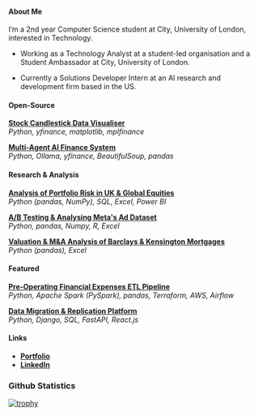 <h4 align="left">About Me</h4>

I’m a 2nd year Computer Science student at City, University of London, interested in Technology.

- Working as a Technology Analyst at a student-led organisation and a Student Ambassador at City, University of London.

- Currently a Solutions Developer Intern at an Al research and development firm based in the US.

<h4 align="left">Open-Source</h4>

[**Stock Candlestick Data Visualiser**](https://github.com/yusuf-s-ahmed/Stock-Visualiser/tree/yusuf/update)  
*Python, yfinance, matplotlib, mplfinance*

[**Multi-Agent AI Finance System**](https://github.com/yusuf-s-ahmed/Multi-AI-Agent-System)  
*Python, Ollama, yfinance, BeautifulSoup, pandas*  

<h4 align="left">Research & Analysis</h4>

[**Analysis of Portfolio Risk in UK & Global Equities**](https://github.com/yusuf-s-ahmed/Portfolio-Risk-Investment-Analysis-of-UK-Equities)  
*Python (pandas, NumPy), SQL, Excel, Power BI*  

[**A/B Testing & Analysing Meta's Ad Dataset**](https://github.com/yusuf-s-ahmed/Meta-Data-Analysis)  
*Python, pandas, Numpy, R, Excel*  

[**Valuation & M&A Analysis of Barclays & Kensington Mortgages**](https://github.com/yusuf-s-ahmed/Valuation-and-Acquisition-Analysis-of-Barclays-and-Kensington-Mortgages)  
*Python (pandas), Excel*  

<h4 align="left">Featured</h4>

[**Pre-Operating Financial Expenses ETL Pipeline**](https://github.com/yusuf-s-ahmed/Financial-Outflow-ETL-Pipeline)  
*Python, Apache Spark (PySpark), pandas, Terraform, AWS, Airflow*  

[**Data Migration & Replication Platform**](https://github.com/yusuf-s-ahmed/Cloud-Data-Migration-Tool)  
*Python, Django, SQL, FastAPI, React.js*  

<h4 align="left">Links</h4>

- [**Portfolio**](https://www.medium.com/@yusufahmed101)<br>
- [**LinkedIn**](https://www.linkedin.com/in/yusuf-s-ahmed) 


<h3 align="left">Github Statistics</h3>

[![trophy](https://github-profile-trophy.vercel.app/?username=yusuf-s-ahmed&theme=flat&title=Commits,Repositories)](https://github.com/ryo-ma/github-profile-trophy)




